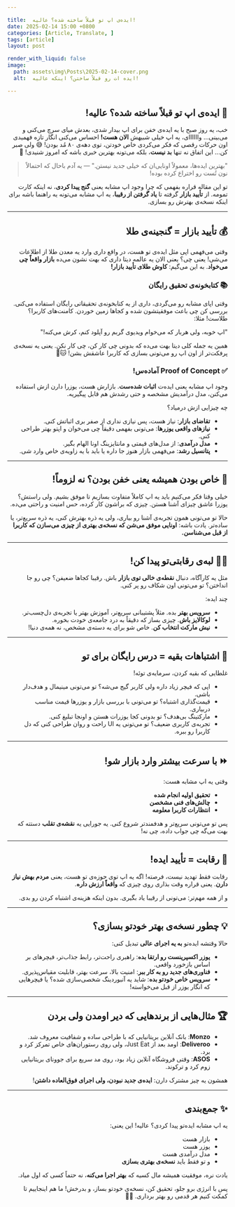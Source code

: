 ```yaml
---

title:  ایده‌ی اپ تو قبلاً ساخته شده؟ عالیه!
date: 2025-02-14 15:00 +0800
categories: [Article, Translate, ]
tags: [article]
layout: post

render_with_liquid: false
image:
  path: assets\img\Posts\2025-02-14-cover.png
  alt:  ایده‌ ات رو قبلاً ساختن؟ اینکه عالیه!

---
```



<div dir="rtl" markdown="1" lang="fa">

## 🧠 **ایده‌ی اپ تو قبلاً ساخته شده؟ عالیه!**

خب، یه روز صبح با یه ایده‌ی خفن برای اپ بیدار شدی، بعدش میای سرچ می‌کنی و می‌بینی... واااااای، یه اپ خیلی شبیهش **الان هست!** احساس می‌کنی انگار تازه فهمیدی اون حرکات رقصی که فکر می‌کردی خاص خودتن، توی دهه‌ی ۸۰ مُد بودن! 😅 ولی صبر کن... این اتفاق نه تنها **بد نیست**، بلکه می‌تونه بهترین خبری باشه که امروز شنیدی! 🎉

> "بهترین ایده‌ها، معمولاً اونایی‌ان که خیلی جدید نیستن." — یه آدم باحال که احتمالاً نون تُست رو اختراع کرده بوده!
> 

تو این مقاله قراره بفهمی که چرا وجود اپ مشابه یعنی **گنج پیدا کردی**، نه اینکه کارت تمومه. از **تأیید بازار** گرفته تا **یاد گرفتن از رقیبا**، یه اپ مشابه می‌تونه یه راهنما باشه برای اینکه نسخه‌ی بهترش رو بسازی.

---

## 💰 **تأیید بازار = گنجینه‌ی طلا**

وقتی می‌فهمی اپی مثل ایده‌ی تو هست، در واقع داری وارد یه معدن طلا از اطلاعات می‌شی! یعنی چی؟ یعنی الان یه عالمه دیتا داری که بهت نشون می‌ده **بازار واقعاً چی می‌خواد**. به این می‌گیم: **کاوش طلای تأیید بازار!**

### 📚 **کتابخونه‌ی تحقیق رایگان**

وقتی اپای مشابه رو می‌گردی، داری از یه کتابخونه‌ی تحقیقاتی رایگان استفاده می‌کنی. بررسی کن چی باعث موفقیتشون شده و کجاها زمین خوردن. کامنت‌های کاربرا؟ طلاست! مثلا:

"اپ خوبه، ولی هربار که می‌خوام ویدیوی گربم رو آپلود کنم، کرش می‌کنه!"

همین یه جمله کلی دیتا بهت می‌ده که بدونی چی کار کن، چی کار نکن. یعنی یه نسخه‌ی پرفکت‌تر از اون اپ رو می‌تونی بسازی که کاربرا عاشقش بشن! 🐱📱

### ✅ **Proof of Concept آماده‌س!**

وجود اپ مشابه یعنی ایده‌ت **اثبات شده‌ست**. بازارش هست، یوزرا دارن ازش استفاده می‌کنن، مدل درآمدیش مشخصه و حتی رشدش هم قابل پیگیریه.

چه چیزایی ازش درمیاد؟

- **تقاضای بازار**: نیاز هست، پس نیازی نداری از صفر بری اثباتش کنی.
- **نیازهای واقعی یوزرها**: می‌تونی بفهمی دقیقاً چی می‌خوان و اپتو بهتر طراحی کنی.
- **مدل درآمدی**: از مدل‌های قیمتی و مانتایزینگ اونا الهام بگیر.
- **پتانسیل رشد**: می‌فهمی بازار هنوز جا داره یا باید با یه زاویه‌ی خاص وارد شی.

---

## 🌟 **خاص بودن همیشه یعنی خفن بودن؟ نه لزوماً!**

خیلی وقتا فکر می‌کنیم باید یه اپ کاملاً متفاوت بسازیم تا موفق بشیم. ولی راستش؟ یوزرا عاشق چیزای آشنا هستن. چیزی که براشون کار کرده، حس امنیت و راحتی می‌ده.

حالا تو می‌تونی همون تجربه‌ی آشنا رو بیاری، ولی یه ذره بهترش کنی، یه ذره سریع‌تر، یا ساده‌تر. یادت باشه: **اونایی موفق می‌شن که نسخه‌ی بهتری از چیزی می‌سازن که کاربرا از قبل می‌شناسن.**

---

## 🕵️‍♂️ **لبه‌ی رقابتی‌تو پیدا کن!**

مثل یه کارآگاه، دنبال **نقطه‌ی خالی توی بازار** باش. رقیبا کجاها ضعیفن؟ چی رو جا انداختن؟ تو می‌تونی اون شکاف رو پر کنی.

چند ایده:

- **سرویس بهتر** بده. مثلاً پشتیبانی سریع‌تر، آموزش بهتر یا تجربه‌ی دل‌چسب‌تر.
- **لوکالایز باش**. چیزی بساز که دقیقاً به درد جامعه‌ی خودت بخوره.
- **نیش مارکت انتخاب کن**. خاص شو برای یه دسته‌ی مشخص، نه همه‌ی دنیا!

---

## 😬 **اشتباهات بقیه = درس رایگان برای تو**

غلطایی که بقیه کردن، سرمایه‌ی توئه!

- اپی که فیچر زیاد داره ولی کاربر گیج می‌شه؟ تو می‌تونی مینیمال و هدف‌دار باشی.
- قیمت‌گذاری اشتباه؟ تو می‌تونی با بررسی بازار و یوزرها قیمت مناسب دربیاری.
- مارکتینگ بی‌هدف؟ تو بدونی کجا یوزرات هستن و اونجا تبلیغ کنی.
- تجربه‌ی کاربری ضعیف؟ تو می‌تونی یه UI راحت و روان طراحی کنی که دل کاربرا رو ببره.

---

## ⏩ **با سرعت بیشتر وارد بازار شو!**

وقتی یه اپ مشابه هست:

- **تحقیق اولیه انجام شده**
- **چالش‌های فنی مشخصن**
- **انتظارات کاربرا معلومه**

پس تو می‌تونی سریع‌تر و هدفمندتر شروع کنی. یه جورایی یه **نقشه‌ی تقلب** دستته که بهت می‌گه چی جواب داده، چی نه!

---

## 💪 **رقابت = تأیید ایده!**

رقابت فقط تهدید نیست، فرصته! اگه یه اپ توی حوزه‌ی تو هست، یعنی **مردم بهش نیاز دارن**. یعنی قراره وقت بذاری روی چیزی که **واقعاً ارزش داره**.

و از همه مهم‌تر: می‌تونی از رقیبا یاد بگیری. بدون اینکه هزینه‌ی اشتباه کردن رو بدی.

---

## 💡 **چطور نسخه‌ی بهتر خودتو بسازی؟**

حالا وقتشه ایده‌تو **به یه اجرای عالی** تبدیل کنی:

- **یوزر اکسپرینست رو ارتقا بده**: راهبری راحت‌تر، رابط جذاب‌تر، فیچرهای بر اساس بازخورد واقعی.
- **فناوری‌های جدید رو به کار ببر**: امنیت بالا، سرعت بهتر، قابلیت مقیاس‌پذیری.
- **سرویس خاص خودتو بده**: شاید یه آنبوردینگ شخصی‌سازی شده؟ یا فیچرهایی که انگار یوزر از قبل می‌خواسته!

---

## 🏆 **مثال‌هایی از برندهایی که دیر اومدن ولی بردن**

- **Monzo**: بانک آنلاین بریتانیایی که با طراحی ساده و شفافیت معروف شد.
- **Deliveroo**: اومد بعد از Just Eat، ولی روی رستوران‌های خاص تمرکز کرد و برد.
- **ASOS**: وقتی فروشگاه آنلاین زیاد بود، روی مد سریع برای جوونای بریتانیایی زوم کرد و ترکوند.

همشون یه چیز مشترک دارن: **ایده‌ی جدید نبودن، ولی اجرای فوق‌العاده داشتن**!

---

## ✨ جمع‌بندی

یه اپ مشابه ایده‌تو پیدا کردی؟ عالیه! این یعنی:

- بازار هست
- یوزر هست
- مدل درآمدی هست
- و تو فقط باید **نسخه‌ی بهتری بسازی**

یادت نره، موفقیت همیشه مال کسیه که **بهتر اجرا می‌کنه**، نه حتماً کسی که اول میاد.

پس با انرژی برو جلو، تحقیق کن، نسخه‌ی خودتو بساز، و بدرخش! ما هم اینجاییم تا کمکت کنیم هر قدمی رو بهتر برداری. 🌱📲


</div>